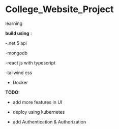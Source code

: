 # College_Website_Project
learning 

**build using** :

-.net 5 api

-mongodb

-react js with typescript

-tailwind css

- Docker


**TODO:**

- add more features in UI

- deploy using kubernetes

- add Authentication & Authorization

